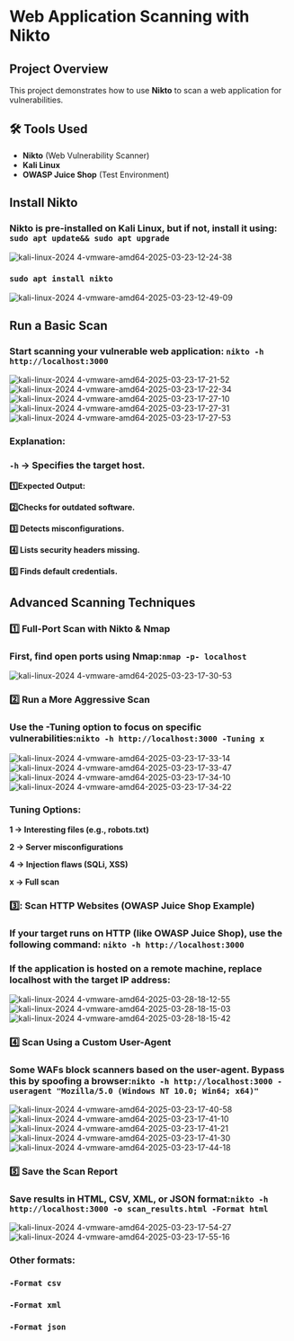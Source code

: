 # Web Application Scanning with Nikto

##  Project Overview
This project demonstrates how to use **Nikto** to scan a web application for vulnerabilities.

## 🛠 Tools Used
- **Nikto** (Web Vulnerability Scanner)
- **Kali Linux**
- **OWASP Juice Shop** (Test Environment)

## Install Nikto
### **Nikto is pre-installed on Kali Linux, but if not, install it using:** **```sudo apt update&& sudo apt upgrade```**
![kali-linux-2024 4-vmware-amd64-2025-03-23-12-24-38](https://github.com/user-attachments/assets/c03aa9d7-5e58-490c-8f29-57bf634de554)
### **```sudo apt install nikto```**
![kali-linux-2024 4-vmware-amd64-2025-03-23-12-49-09](https://github.com/user-attachments/assets/48147ca8-d20f-4c4c-8415-4bc80fdf1e84)
## Run a Basic Scan

### Start scanning your vulnerable web application: **```nikto -h http://localhost:3000```**
![kali-linux-2024 4-vmware-amd64-2025-03-23-17-21-52](https://github.com/user-attachments/assets/742ba78e-4e79-4772-a31d-1581cf9cf62c)
![kali-linux-2024 4-vmware-amd64-2025-03-23-17-22-34](https://github.com/user-attachments/assets/dd55beda-1da5-42f5-a997-759e5e828f85)
![kali-linux-2024 4-vmware-amd64-2025-03-23-17-27-10](https://github.com/user-attachments/assets/ce2af7e2-9f4f-465e-a0ba-279cb49382e1)
![kali-linux-2024 4-vmware-amd64-2025-03-23-17-27-31](https://github.com/user-attachments/assets/2813278f-13d3-4a13-9e7e-9aadad39dc48)
![kali-linux-2024 4-vmware-amd64-2025-03-23-17-27-53](https://github.com/user-attachments/assets/bd2b9574-ac27-4db3-9dcf-5bec091af729)
### Explanation:
### ```-h``` → Specifies the target host.
**:one:Expected Output:**

**:two:Checks for outdated software.**

**:three: Detects misconfigurations.**

**:four: Lists security headers missing.**

**:five: Finds default credentials.**

## Advanced Scanning Techniques
### 1️⃣ Full-Port Scan with Nikto & Nmap
### First, find open ports using Nmap:```nmap -p- localhost```
![kali-linux-2024 4-vmware-amd64-2025-03-23-17-30-53](https://github.com/user-attachments/assets/f0fe0649-d92d-4c33-9e04-e44b791969aa)

### 2️⃣ Run a More Aggressive Scan
### Use the -Tuning option to focus on specific vulnerabilities:```nikto -h http://localhost:3000 -Tuning x```

![kali-linux-2024 4-vmware-amd64-2025-03-23-17-33-14](https://github.com/user-attachments/assets/9acfaeee-990a-43ce-8c5c-eb75dc5ace58)
![kali-linux-2024 4-vmware-amd64-2025-03-23-17-33-47](https://github.com/user-attachments/assets/dadd1e96-eb55-499a-af23-4fdbc5fa5e31)
![kali-linux-2024 4-vmware-amd64-2025-03-23-17-34-10](https://github.com/user-attachments/assets/2c898218-8bf2-41b5-98b5-40768604f107)
![kali-linux-2024 4-vmware-amd64-2025-03-23-17-34-22](https://github.com/user-attachments/assets/bff9c6fb-5adb-427b-aa80-255c134cd089)
### Tuning Options:

**1 → Interesting files (e.g., robots.txt)**

**2 → Server misconfigurations**

**4 → Injection flaws (SQLi, XSS)**

**x → Full scan**

### 3️⃣: Scan HTTP Websites (OWASP Juice Shop Example)
### **If your target runs on HTTP (like OWASP Juice Shop), use the following command:** **```nikto -h http://localhost:3000```**
### **If the application is hosted on a remote machine, replace localhost with the target IP address:**
![kali-linux-2024 4-vmware-amd64-2025-03-28-18-12-55](https://github.com/user-attachments/assets/5ec21480-d021-42d6-8e79-b713ac401430)
![kali-linux-2024 4-vmware-amd64-2025-03-28-18-15-03](https://github.com/user-attachments/assets/87c6f378-0e7d-4fda-8e16-bea6591d97d4)
![kali-linux-2024 4-vmware-amd64-2025-03-28-18-15-42](https://github.com/user-attachments/assets/7cc15c28-c06c-4c25-adc7-861dfd9c4660)

### 4️⃣ Scan Using a Custom User-Agent
### Some WAFs block scanners based on the user-agent. Bypass this by spoofing a browser:```nikto -h http://localhost:3000 -useragent "Mozilla/5.0 (Windows NT 10.0; Win64; x64)"```
![kali-linux-2024 4-vmware-amd64-2025-03-23-17-40-58](https://github.com/user-attachments/assets/56e538ca-e3b8-43bf-a11d-4504ebdc4901)
![kali-linux-2024 4-vmware-amd64-2025-03-23-17-41-10](https://github.com/user-attachments/assets/76f6ed89-fc5a-497d-a35f-592753039676)
![kali-linux-2024 4-vmware-amd64-2025-03-23-17-41-21](https://github.com/user-attachments/assets/cb4b8e24-1f0f-4610-b529-eba297a92817)
![kali-linux-2024 4-vmware-amd64-2025-03-23-17-41-30](https://github.com/user-attachments/assets/13c1ab11-2831-4b03-be6e-b9c39307cb34)
![kali-linux-2024 4-vmware-amd64-2025-03-23-17-44-18](https://github.com/user-attachments/assets/a90963f2-ef05-4570-a107-59a517b6fb19)
### 5️⃣ Save the Scan Report
### Save results in HTML, CSV, XML, or JSON format:```nikto -h http://localhost:3000 -o scan_results.html -Format html```
![kali-linux-2024 4-vmware-amd64-2025-03-23-17-54-27](https://github.com/user-attachments/assets/a401e6c6-a8b8-4c49-86ca-ad99c86c8fd2)
![kali-linux-2024 4-vmware-amd64-2025-03-23-17-55-16](https://github.com/user-attachments/assets/99c1bf93-460f-479f-89d4-39e8c27c0ede)
### Other formats:
### ```-Format csv```
### ```-Format xml```
### ```-Format json```


 
